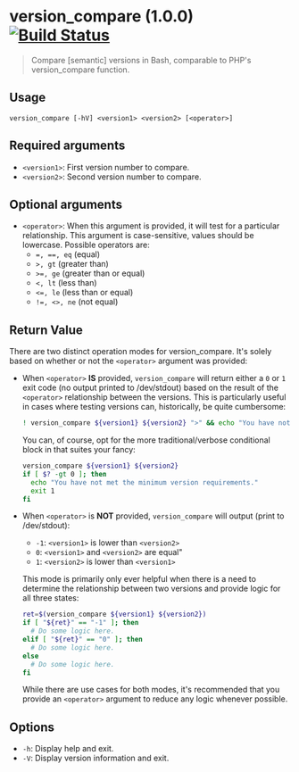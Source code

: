 # version_compare (1.0.0) [![Build Status](https://travis-ci.org/unicorn-fail/version_compare.svg?branch=master)](https://travis-ci.org/unicorn-fail/version_compare)


> Compare [semantic] versions in Bash, comparable to PHP's version_compare function.

## Usage
`version_compare [-hV] <version1> <version2> [<operator>]`
  

## Required arguments
- `<version1>`: First version number to compare.
- `<version2>`: Second version number to compare.

## Optional arguments
- `<operator>`: When this argument is provided, it will test for a particular relationship.
  This argument is case-sensitive, values should be lowercase.
  Possible operators are:
  - `=, ==, eq`    (equal)
  - `>, gt`        (greater than)
  - `>=, ge`       (greater than or equal)
  - `<, lt`        (less than)
  - `<=, le`       (less than or equal)
  - `!=, <>, ne`   (not equal)

## Return Value
There are two distinct operation modes for version_compare. It's solely based
on whether or not the `<operator>` argument was provided:

- When `<operator>` **IS** provided, `version_compare` will return either a `0` or `1`
  exit code (no output printed to /dev/stdout) based on the result of the `<operator>`
  relationship between the versions. This is particularly useful in cases where
  testing versions can, historically, be quite cumbersome:

  ```bash
  ! version_compare ${version1} ${version2} ">" && echo "You have not met the minimum version requirements." && exit 1
  ```

  You can, of course, opt for the more traditional/verbose conditional
  block in that suites your fancy:

  ```bash
  version_compare ${version1} ${version2}
  if [ $? -gt 0 ]; then
    echo "You have not met the minimum version requirements."
    exit 1
  fi
  ```

- When `<operator>` is **NOT** provided, `version_compare` will output (print to /dev/stdout):
  - `-1`: `<version1>` is lower than `<version2>`
  - `0`: `<version1>` and `<version2>` are equal"
  - `1`: `<version2>` is lower than `<version1>`  
  
  This mode is primarily only ever helpful when there is a need to determine the
  relationship between two versions and provide logic for all three states:

  ```bash
  ret=$(version_compare ${version1} ${version2})
  if [ "${ret}" == "-1" ]; then
    # Do some logic here.
  elif [ "${ret}" == "0" ]; then
    # Do some logic here.
  else
    # Do some logic here.
  fi
  ```

  While there are use cases for both modes, it's recommended that you provide an
  `<operator>` argument to reduce any logic whenever possible.

## Options
- `-h`: Display help and exit.
- `-V`: Display version information and exit.
